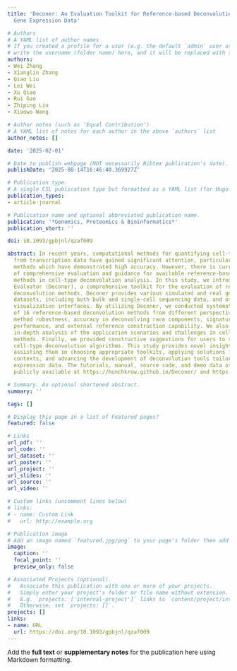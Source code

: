 ```yaml
---
title: 'Deconer: An Evaluation Toolkit for Reference-based Deconvolution Methods Using
  Gene Expression Data'

# Authors
# A YAML list of author names
# If you created a profile for a user (e.g. the default `admin` user at `content/authors/admin/`), 
# write the username (folder name) here, and it will be replaced with their full name and linked to their profile.
authors:
- Wei Zhang
- Xianglin Zhang
- Qiao Liu
- Lei Wei
- Xu Qiao
- Rui Gao
- Zhiping Liu
- Xiaowo Wang

# Author notes (such as 'Equal Contribution')
# A YAML list of notes for each author in the above `authors` list
author_notes: []

date: '2025-02-01'

# Date to publish webpage (NOT necessarily Bibtex publication's date).
publishDate: '2025-08-14T16:46:40.369927Z'

# Publication type.
# A single CSL publication type but formatted as a YAML list (for Hugo requirements).
publication_types:
- article-journal

# Publication name and optional abbreviated publication name.
publication: '*Genomics, Proteomics & Bioinformatics*'
publication_short: ''

doi: 10.1093/gpbjnl/qzaf009

abstract: In recent years, computational methods for quantifying cell-type proportions
  from transcription data have gained significant attention, particularly those reference-based
  methods which have demonstrated high accuracy. However, there is currently a lack
  of comprehensive evaluation and guidance for available reference-based deconvolution
  methods in cell-type deconvolution analysis. In this study, we introduce Deconvolution
  Evaluator (Deconer), a comprehensive toolkit for the evaluation of reference-based
  deconvolution methods. Deconer provides various simulated and real gene expression
  datasets, including both bulk and single-cell sequencing data, and offers multiple
  visualization interfaces. By utilizing Deconer, we conducted systematic comparisons
  of 16 reference-based deconvolution methods from different perspectives, including
  method robustness, accuracy in deconvolving rare components, signature gene selection
  performance, and external reference construction capability. We also performed an
  in-depth analysis of the application scenarios and challenges in cell-type deconvolution
  methods. Finally, we provided constructive suggestions for users to select and develop
  cell-type deconvolution algorithms. This study provides novel insights for researchers,
  assisting them in choosing appropriate toolkits, applying solutions in clinical
  contexts, and advancing the development of deconvolution tools tailored to gene
  expression data. The tutorials, manual, source code, and demo data of Deconer are
  publicly available at https://honchkrow.github.io/Deconer/ and https://ngdc.cncb.ac.cn/biocode/tool/7577.

# Summary. An optional shortened abstract.
summary: ''

tags: []

# Display this page in a list of Featured pages?
featured: false

# Links
url_pdf: ''
url_code: ''
url_dataset: ''
url_poster: ''
url_project: ''
url_slides: ''
url_source: ''
url_video: ''

# Custom links (uncomment lines below)
# links:
# - name: Custom Link
#   url: http://example.org

# Publication image
# Add an image named `featured.jpg/png` to your page's folder then add a caption below.
image:
  caption: ''
  focal_point: ''
  preview_only: false

# Associated Projects (optional).
#   Associate this publication with one or more of your projects.
#   Simply enter your project's folder or file name without extension.
#   E.g. `projects: ['internal-project']` links to `content/project/internal-project/index.md`.
#   Otherwise, set `projects: []`.
projects: []
links:
- name: URL
  url: https://doi.org/10.1093/gpbjnl/qzaf009
---
```


Add the **full text** or **supplementary notes** for the publication here using Markdown formatting.
